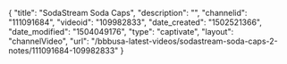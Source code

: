 {
    "title": "SodaStream Soda Caps",
    "description": "",
    "channelid": "111091684",
    "videoid": "109982833",
    "date_created": "1502521366",
    "date_modified": "1504049176",
    "type": "captivate",
    "layout": "channelVideo",
    "url": "\/bbbusa-latest-videos\/sodastream-soda-caps-2-notes\/111091684-109982833"
}